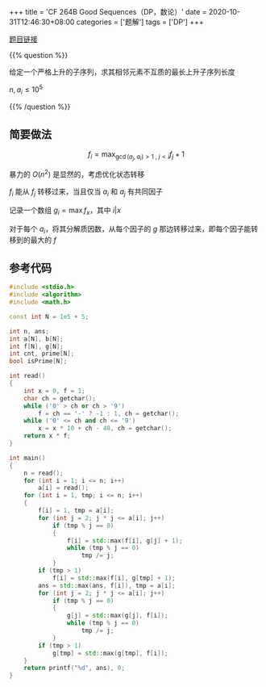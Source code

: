 +++
title = 'CF 264B Good Sequences（DP，数论）'
date = 2020-10-31T12:46:30+08:00
categories = ['题解']
tags = ['DP']
+++

[题目链接](https://codeforces.com/contest/264/problem/B)

{{% question %}}

给定一个严格上升的子序列，求其相邻元素不互质的最长上升子序列长度

$n,a_i \le 10^5$

{{% /question %}}

<!--more-->

## 简要做法

$$ f_i = \max_{\gcd(a_j,a_i)>1\ ,\ j < i}{f_j} + 1 $$

暴力的 $O(n^2)$ 是显然的，考虑优化状态转移

$f_i$ 能从 $f_j$ 转移过来，当且仅当 $a_i$ 和 $a_j$ 有共同因子

记录一个数组 $g_i = \max{f_x}$，其中 $i | x$

对于每个 $a_i$，将其分解质因数，从每个因子的 $g$ 那边转移过来，即每个因子能转移到的最大的 $f$

## 参考代码

```cpp
#include <stdio.h>
#include <algorithm>
#include <math.h>

const int N = 1e5 + 5;

int n, ans;
int a[N], b[N];
int f[N], g[N];
int cnt, prime[N];
bool isPrime[N];

int read()
{
    int x = 0, f = 1;
    char ch = getchar();
    while ('0' > ch or ch > '9')
        f = ch == '-' ? -1 : 1, ch = getchar();
    while ('0' <= ch and ch <= '9')
        x = x * 10 + ch - 48, ch = getchar();
    return x * f;
}

int main()
{
    n = read();
    for (int i = 1; i <= n; i++)
        a[i] = read();
    for (int i = 1, tmp; i <= n; i++)
    {
        f[i] = 1, tmp = a[i];
        for (int j = 2; j * j <= a[i]; j++)
            if (tmp % j == 0)
            {
                f[i] = std::max(f[i], g[j] + 1);
                while (tmp % j == 0)
                    tmp /= j;
            }
        if (tmp > 1)
            f[i] = std::max(f[i], g[tmp] + 1);
        ans = std::max(ans, f[i]), tmp = a[i];
        for (int j = 2; j * j <= a[i]; j++)
            if (tmp % j == 0)
            {
                g[j] = std::max(g[j], f[i]);
                while (tmp % j == 0)
                    tmp /= j;
            }
        if (tmp > 1)
            g[tmp] = std::max(g[tmp], f[i]);
    }
    return printf("%d", ans), 0;
}

```
